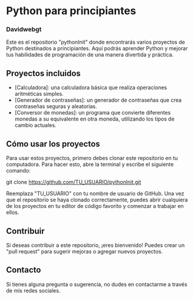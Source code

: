 # Python para principiantes
### Davidwebgt

Este es el repositorio "pythonInit" donde encontrarás varios proyectos de Python destinados a principiantes. Aquí podrás aprender Python y mejorar tus habilidades de programación de una manera divertida y práctica.

## Proyectos incluidos

- [Calculadora]: una calculadora básica que realiza operaciones aritméticas simples.
- [Generador de contraseñas]: un generador de contraseñas que crea contraseñas seguras y aleatorias.
- [Conversor de monedas]: un programa que convierte diferentes monedas a su equivalente en otra moneda, utilizando los tipos de cambio actuales.

## Cómo usar los proyectos

Para usar estos proyectos, primero debes clonar este repositorio en tu computadora. Para hacer esto, abre la terminal y escribe el siguiente comando:

git clone https://github.com/TU_USUARIO/pythonInit.git

Reemplaza "TU_USUARIO" con tu nombre de usuario de GitHub. Una vez que el repositorio se haya clonado correctamente, puedes abrir cualquiera de los proyectos en tu editor de código favorito y comenzar a trabajar en ellos.

## Contribuir

Si deseas contribuir a este repositorio, ¡eres bienvenido! Puedes crear un "pull request" para sugerir mejoras o agregar nuevos proyectos.

## Contacto

Si tienes alguna pregunta o sugerencia, no dudes en contactarme a través de mis redes sociales.


